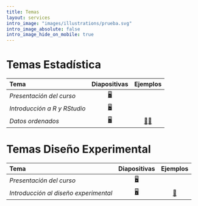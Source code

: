 ```yaml
---
title: Temas
layout: services
intro_image: "images/illustrations/prueba.svg"
intro_image_absolute: false
intro_image_hide_on_mobile: true
---
```


# Temas Estadística

| Tema | Diapositivas | Ejemplos |
| :--- | :----------: | :------: |
| *Presentación del curso* | [🖥️](/temas/Statistics-202402/00-Curso/00-Curso.html) | |
| *Introducción a R y RStudio* | [🖥️](/temas/Statistics-202402/01-R-RStudio/01-r-rstudio.html) |  |
| *Datos ordenados* | [🖥️](/temas/Statistics-202402/02-datos-ordenados/03-datos-ordenados.html) | [📖](https://edimer.quarto.pub/importar-datos-r/)[📕](https://edimer.quarto.pub/datos-ordenados-b64b/) |

# Temas Diseño Experimental

| Tema | Diapositivas | Ejemplos |
| :--- | :----------: | :------: |
| *Presentación del curso* | [🖥️](/temas/DisExperimental-202402/01-presentacion-curso.html) | |
| *Introducción al diseño experimental* | [🖥️](/temas/DisExperimental-202402/02-introduccion.html) | [📖]() |
  

  
    
    
